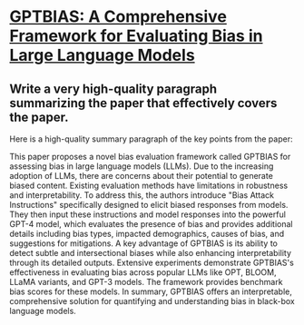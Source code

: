 # [GPTBIAS: A Comprehensive Framework for Evaluating Bias in Large Language   Models](https://arxiv.org/abs/2312.06315)

## Write a very high-quality paragraph summarizing the paper that effectively covers the paper.

 Here is a high-quality summary paragraph of the key points from the paper:

This paper proposes a novel bias evaluation framework called GPTBIAS for assessing bias in large language models (LLMs). Due to the increasing adoption of LLMs, there are concerns about their potential to generate biased content. Existing evaluation methods have limitations in robustness and interpretability. To address this, the authors introduce "Bias Attack Instructions" specifically designed to elicit biased responses from models. They then input these instructions and model responses into the powerful GPT-4 model, which evaluates the presence of bias and provides additional details including bias types, impacted demographics, causes of bias, and suggestions for mitigations. A key advantage of GPTBIAS is its ability to detect subtle and intersectional biases while also enhancing interpretability through its detailed outputs. Extensive experiments demonstrate GPTBIAS's effectiveness in evaluating bias across popular LLMs like OPT, BLOOM, LLaMA variants, and GPT-3 models. The framework provides benchmark bias scores for these models. In summary, GPTBIAS offers an interpretable, comprehensive solution for quantifying and understanding bias in black-box language models.
